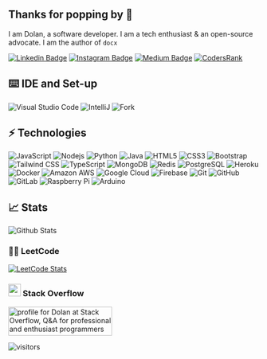 ## Thanks for popping by :gun:

I am Dolan, a software developer. I am a tech enthusiast & an open-source advocate. I am the author of `docx`

[![Linkedin Badge](https://img.shields.io/badge/-dolan1-blue?style=flat-square&logo=Linkedin&logoColor=white&link=https://www.linkedin.com/in/dolan1/)](https://www.linkedin.com/in/dolan1/)
[![Instagram Badge](https://img.shields.io/badge/-plantingtheegg-purple?style=flat-square&logo=instagram&logoColor=white&link=https://instagram.com/plantingtheegg/)](https://instagram.com/plantingtheegg)
[![Medium Badge](https://img.shields.io/badge/-@dolanmiu-03a57a?style=flat-square&labelColor=000000&logo=Medium&link=https://medium.com/@dolanmiu/)](https://medium.com/@dolanmiu)
[![CodersRank](https://img.shields.io/badge/-dolanmiu-67A4AC?style=flat-square&labelColor=ffffff&logo=codersrank&link=https://profile.codersrank.io/user/dolanmiu)](https://profile.codersrank.io/user/dolanmiu)


## :keyboard: IDE and Set-up

![Visual Studio Code](https://img.shields.io/badge/-Visual%20Studio%20Code-blue?style=flat-square&logo=visual-studio-code)
![IntelliJ](https://img.shields.io/badge/-IntelliJ-E34A86?style=flat-square&logo=intellij-idea)
![Fork](https://img.shields.io/badge/-Fork-1ba3ef?style=flat-square&logo=git&logoColor=white)


## ⚡ Technologies

![JavaScript](https://img.shields.io/badge/-JavaScript-black?style=flat-square&logo=javascript)
![Nodejs](https://img.shields.io/badge/-Nodejs-black?style=flat-square&logo=Node.js)
![Python](https://img.shields.io/badge/-Python-black?style=flat-square&logo=Python)
![Java](https://img.shields.io/badge/-Java-E34A86?style=flat-square&logo=java)
![HTML5](https://img.shields.io/badge/-HTML5-E34F26?style=flat-square&logo=html5&logoColor=white)
![CSS3](https://img.shields.io/badge/-CSS3-1572B6?style=flat-square&logo=css3)
![Bootstrap](https://img.shields.io/badge/-Bootstrap-563D7C?style=flat-square&logo=bootstrap)
![Tailwind CSS](https://img.shields.io/badge/-Tailwind%20CSS-black?style=flat-square&logo=tailwind-css&labelColor=F7FAFC)
![TypeScript](https://img.shields.io/badge/-TypeScript-007ACC?style=flat-square&logo=typescript)
![MongoDB](https://img.shields.io/badge/-MongoDB-black?style=flat-square&logo=mongodb)
![Redis](https://img.shields.io/badge/-Redis-black?style=flat-square&logo=Redis)
![PostgreSQL](https://img.shields.io/badge/-PostgreSQL-336791?style=flat-square&logo=postgresql)
![Heroku](https://img.shields.io/badge/-Heroku-430098?style=flat-square&logo=heroku)
![Docker](https://img.shields.io/badge/-Docker-black?style=flat-square&logo=docker)
![Amazon AWS](https://img.shields.io/badge/Amazon%20AWS-232F3E?style=flat-square&logo=amazon-aws)
![Google Cloud](https://img.shields.io/badge/Google%20Cloud-black?style=flat-square&logo=google-cloud)
![Firebase](https://img.shields.io/badge/Firebase-039BE5?style=flat-square&logo=firebase)
![Git](https://img.shields.io/badge/-Git-black?style=flat-square&logo=git)
![GitHub](https://img.shields.io/badge/-GitHub-181717?style=flat-square&logo=github)
![GitLab](https://img.shields.io/badge/-GitLab-FCA121?style=flat-square&logo=gitlab)
![Raspberry Pi](https://img.shields.io/badge/-Raspberry%20Pi-C51A4A?style=flat-square&logo=Raspberry-Pi)
![Arduino](https://img.shields.io/badge/Arduino-black?style=flat-square&logo=Arduino)

## :chart_with_upwards_trend:	 Stats

![Github Stats](https://github-readme-stats.vercel.app/api?username=dolanmiu&show_icons=true)

### 👨‍💻 LeetCode

[![LeetCode Stats](https://leetcode.card.workers.dev/dolanmiu?theme=auto&font=baloo&extension=activity&cache=0)](https://leetcode.com/dolanmiu/)

<!--
### 🏆 CodersRank

<img width="400" src="https://cr-ss-service.azurewebsites.net/api/ScreenShot?widget=summary&username=dolanmiu&branding=false" href="https://profile.codersrank.io/user/dolanmiu" target="_blank" />
-->

### <img width="25" src="https://www.shareicon.net/download/2016/07/09/118723_stack.ico" /> Stack Overflow

<a href="https://stackoverflow.com/users/3481582/dolan"><img src="https://stackoverflow.com/users/flair/3481582.png" width="208" height="58" alt="profile for Dolan at Stack Overflow, Q&amp;A for professional and enthusiast programmers" title="profile for Dolan at Stack Overflow, Q&amp;A for professional and enthusiast programmers"></a>

![visitors](https://visitor-badge.laobi.icu/badge?page_id=dolanmiu.dolanmiu)



